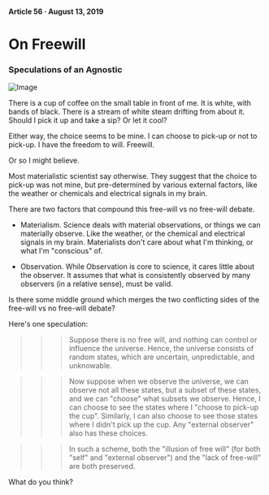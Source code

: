 #### Article 56 · August 13, 2019

# On Freewill

### Speculations of an Agnostic

![Image](https://cdn-images-1.medium.com/max/800/1*bxuYPpmd284j1zIYxgiMtQ.png)

There is a cup of coffee on the small table in front of me. It is white, with bands of black. There is a stream of white steam drifting from about it. Should I pick it up and take a sip? Or let it cool?

Either way, the choice seems to be mine. I can choose to pick-up or not to pick-up. I have the freedom to will. Freewill.

Or so I might believe.

Most materialistic scientist say otherwise. They suggest that the choice to pick-up was not mine, but pre-determined by various external factors, like the weather or chemicals and electrical signals in my brain.

There are two factors that compound this free-will vs no free-will debate.

* Materialism. Science deals with material observations, or things we can materially observe. Like the weather, or the chemical and electrical signals in my brain. Materialists don't care about what I'm thinking, or what I'm "conscious" of.

* Observation. While Observation is core to science, it cares little about the observer. It assumes that what is consistently observed by many observers (in a relative sense), must be valid.

Is there some middle ground which merges the two conflicting sides of the free-will vs no free-will debate?

Here's one speculation:

>>> Suppose there is no free will, and nothing can control or influence the universe. Hence, the universe consists of random states, which are uncertain, unpredictable, and unknowable.

>>> Now suppose when we observe the universe, we can observe not all these states, but a subset of these states, and we can "choose" what subsets we observe. Hence, I can choose to see the states where I "choose to pick-up the cup". Similarly, I can also choose to see those states where I didn't pick up the cup. Any "external observer" also has these choices.

>>> In such a scheme, both the "illusion of free will" (for both "self" and "external observer") and the "lack of free-will" are both preserved.

What do you think?